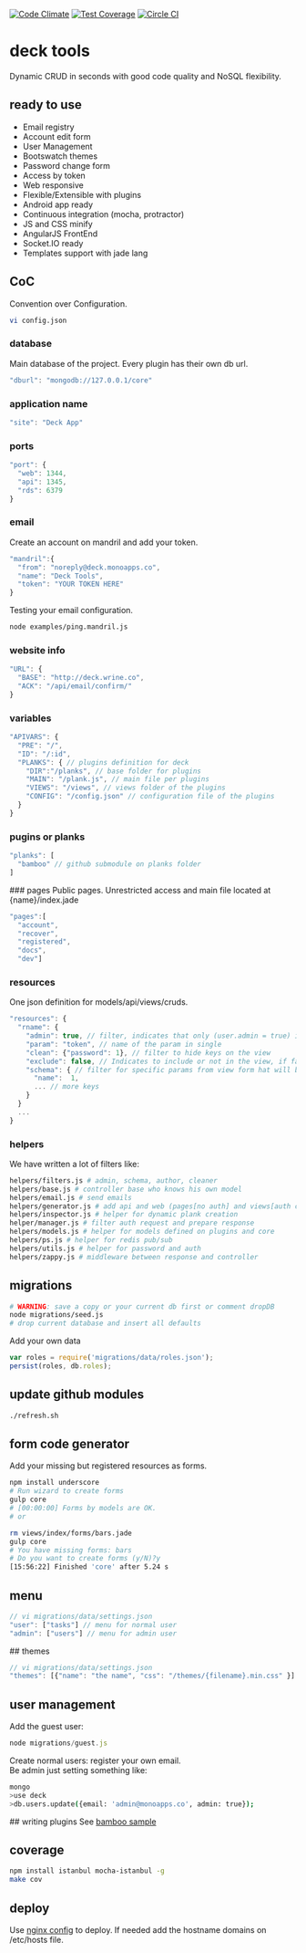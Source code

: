 [![Code Climate](https://codeclimate.com/github/MoNoApps/deck/badges/gpa.svg)](https://codeclimate.com/github/MoNoApps/deck)
[![Test Coverage](https://codeclimate.com/github/MoNoApps/deck/badges/coverage.svg)](https://codeclimate.com/github/MoNoApps/deck/coverage)
[![Circle CI](https://circleci.com/gh/MoNoApps/deck.svg?style=svg)](https://circleci.com/gh/monoapps/deck)

# deck tools
Dynamic CRUD in seconds with good code quality and NoSQL flexibility.
## ready to use
- Email registry
- Account edit form
- User Management
- Bootswatch themes
- Password change form
- Access by token
- Web responsive
- Flexible/Extensible with plugins
- Android app ready
- Continuous integration (mocha, protractor)
- JS and CSS minify
- AngularJS FrontEnd
- Socket.IO ready
- Templates support with jade lang

## CoC
Convention over Configuration.</br>
````sh
vi config.json
````
### database
Main database of the project. Every plugin has their own db url.
````js
"dburl": "mongodb://127.0.0.1/core"
````
### application name
````js
"site": "Deck App"
````
### ports
````js
"port": {
  "web": 1344,
  "api": 1345,
  "rds": 6379
}
````
### email
Create an account on mandril and add your token.
````js
"mandril":{
  "from": "noreply@deck.monoapps.co",
  "name": "Deck Tools",
  "token": "YOUR TOKEN HERE"
}
````
Testing your email configuration.
`````sh
node examples/ping.mandril.js
`````
### website info
````js
"URL": {
  "BASE": "http://deck.wrine.co",
  "ACK": "/api/email/confirm/"
}
````
### variables
````js
"APIVARS": {
  "PRE": "/",
  "ID": "/:id",
  "PLANKS": { // plugins definition for deck
    "DIR":"/planks", // base folder for plugins
    "MAIN": "/plank.js", // main file per plugins
    "VIEWS": "/views", // views folder of the plugins
    "CONFIG": "/config.json" // configuration file of the plugins
  }
}
````
### pugins or planks

````js
"planks": [
  "bamboo" // github submodule on planks folder
]
````

### pages
Public pages. Unrestricted access and main file located at {name}/index.jade
````js
"pages":[
  "account",
  "recover",
  "registered",
  "docs",
  "dev"]
````
### resources
One json definition for models/api/views/cruds.
````js
"resources": {
  "rname": {
    "admin": true, // filter, indicates that only (user.admin = true) is able to access this info
    "param": "token", // name of the param in single
    "clean": {"password": 1}, // filter to hide keys on the view
    "exclude": false, // Indicates to include or not in the view, if false the model can be access but without api or web routes
    "schema": { // filter for specific params from view form hat will be accepted
      "name":  1,
      ... // more keys
    }
  }
  ...
}
````
### helpers
We have written a lot of filters like:
````sh
helpers/filters.js # admin, schema, author, cleaner
helpers/base.js # controller base who knows his own model
helpers/email.js # send emails
helpers/generator.js # add api and web (pages[no auth] and views[auth crud view])
helpers/inspector.js # helper for dynamic plank creation
helper/manager.js # filter auth request and prepare response
helpers/models.js # helper for models defined on plugins and core
helpers/ps.js # helper for redis pub/sub
helpers/utils.js # helper for password and auth
helpers/zappy.js # middleware between response and controller
````

## migrations
`````sh
# WARNING: save a copy or your current db first or comment dropDB
node migrations/seed.js
# drop current database and insert all defaults
`````
Add your own data
````js
var roles = require('migrations/data/roles.json');
persist(roles, db.roles);
````

## update github modules
````sh
./refresh.sh
````

## form code generator
Add your missing but registered resources as forms.
````sh
npm install underscore
# Run wizard to create forms
gulp core
# [00:00:00] Forms by models are OK.
# or

rm views/index/forms/bars.jade
gulp core
# You have missing forms: bars
# Do you want to create forms (y/N)?y
[15:56:22] Finished 'core' after 5.24 s
````

## menu
````js
// vi migrations/data/settings.json
"user": ["tasks"] // menu for normal user
"admin": ["users"] // menu for admin user
````

## themes
````js
// vi migrations/data/settings.json
"themes": [{"name": "the name", "css": "/themes/{filename}.min.css" }]
````

## user management
Add the guest user:
````js
node migrations/guest.js
````
Create normal users: register your own email.</br>
Be admin just setting something like:
````sh
mongo
>use deck
>db.users.update({email: 'admin@monoapps.co', admin: true});
````

## writing plugins
See [bamboo sample](https://github.com/MoNoApps/plank)

## coverage
````sh
npm install istanbul mocha-istanbul -g
make cov
````

## deploy
Use [nginx config](deck.conf) to deploy. If needed add the hostname domains on /etc/hosts file.
